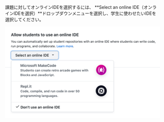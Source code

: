 課題に対してオンラインIDEを選択するには、 **Select an online IDE（オンラインIDEを選択）**ドロップダウンメニューを選択し、学生に使わせたいIDEを選択してください。

<div class="procedural-image-wrapper">
  <img alt="'Select an online IDE（オンラインIDEの選択）'ドロップダウンメニューを使って課題のためのオンラインIDEをクリック" class="procedural-image-wrapper" src="/assets/images/help/classroom/assignments-click-online-ide.png">
</div>
